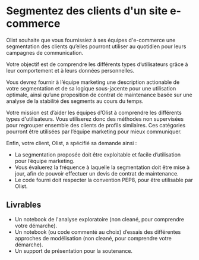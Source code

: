 # Segmentez des clients d'un site e-commerce

Olist souhaite que vous fournissiez à ses équipes d'e-commerce une segmentation des clients qu’elles pourront utiliser au quotidien pour leurs campagnes de communication.

Votre objectif est de comprendre les différents types d’utilisateurs grâce à leur comportement et à leurs données personnelles.

Vous devrez fournir à l’équipe marketing une description actionable de votre segmentation et de sa logique sous-jacente pour une utilisation optimale, ainsi qu’une proposition de contrat de maintenance basée sur une analyse de la stabilité des segments au cours du temps.

Votre mission est d’aider les équipes d’Olist à comprendre les différents types d'utilisateurs. Vous utiliserez donc des méthodes non supervisées pour regrouper ensemble des clients de profils similaires. Ces catégories pourront être utilisées par l’équipe marketing pour mieux communiquer.

Enfin, votre client, Olist, a spécifié sa demande ainsi :
* La segmentation proposée doit être exploitable et facile d’utilisation pour l’équipe marketing.
* Vous évaluerez la fréquence à laquelle la segmentation doit être mise à jour, afin de pouvoir effectuer un devis de contrat de maintenance.
* Le code fourni doit respecter la convention PEP8, pour être utilisable par Olist.

## Livrables 

* Un notebook de l'analyse exploratoire (non cleané, pour comprendre votre démarche).
* Un notebook (ou code commenté au choix) d’essais des différentes approches de modélisation (non cleané, pour comprendre votre démarche).
* Un support de présentation pour la soutenance.
